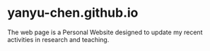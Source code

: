 # yanyu-chen.github.io

The web page is a Personal Website designed to update my recent activities in research and teaching.
